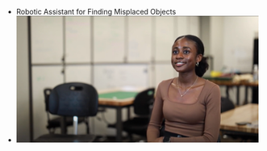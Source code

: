 

  


- Robotic Assistant for Finding Misplaced Objects
- [![Robot](static/assets/img/THUMBNAIL.png)](https://www.youtube.com/watch?v=QUB79UTbwvE)
